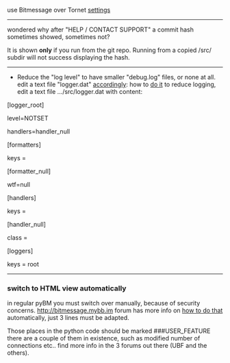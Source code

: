 use Bitmessage over Tornet [settings](http://fossilrepos.sourceforge.net/srv.fsl/450/wiki?name=TORnet+settings)

***
wondered why after "HELP / CONTACT SUPPORT" a commit hash sometimes showed, sometimes not?

It is shown **only** if you run from the git repo. Running from a copied /src/ subdir will not success displaying the hash.

***

* Reduce the "log level" to have smaller "debug.log" files, or none at all.
edit a text file "logger.dat" [accordingly](https://docs.python.org/2/library/logging.config.html#logging.config.fileConfig): how to [do it](https://bitmessage.org/forum/index.php?topic=4820.msg11163#msg11163)  to reduce logging,  edit a text file .../src/logger.dat   with content:


[logger_root]

level=NOTSET

handlers=handler_null

[formatters]

keys =

[formatter_null]

wtf=null

[handlers]

keys =

[handler_null]

class =

[loggers]

keys = root

***
### switch to HTML view automatically

in regular pyBM you must switch over manually, because of security concerns. http://bitmessage.mybb.im forum has more info on [how to do that](https://web.archive.org/web/20171204060502/http://bitmessage.mybb.im/viewtopic.php?id=12) automatically, just 3 lines must be adapted. 

Those places in the python code should be marked ###USER_FEATURE there are a couple of them in existence, such as modified number of connections etc.. find more info in the 3 forums out there (UBF and the others).